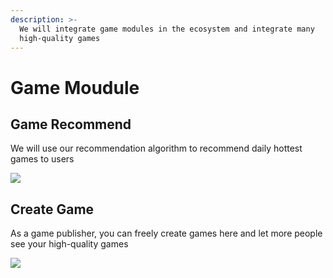 ```yaml
---
description: >-
  We will integrate game modules in the ecosystem and integrate many
  high-quality games
---
```


# Game Moudule

## Game Recommend&#x20;

We will use our recommendation algorithm to recommend daily hottest games to users

![](<../.gitbook/assets/88551651070991\_.pic\_hd (1).jpg>)

## Create Game

As a game publisher, you can freely create games here and let more people see your high-quality games

![](../.gitbook/assets/20220427\_225726\_edit\_.gif)
